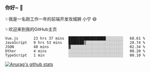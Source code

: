 ### 你好~  👋

✨我是一名刚工作一年的前端开发攻城狮 小宁 😄

✨欢迎来到我的GitHub主页
<!--
**7148505/7148505** is a ✨ _special_ ✨ repository because its `README.md` (this file) appears on your GitHub profile.

Here are some ideas to get you started:

- 🔭 I’m currently working on ...
- 🌱 I’m currently learning ...
- 👯 I’m looking to collaborate on ...
- 🤔 I’m looking for help with ...
- 💬 Ask me about ...
- 📫 How to reach me: ...
- 😄 Pronouns: ...
- ⚡ Fun fact: ...
-->

<!--START_SECTION:waka-->
```text
Vue.js       23 hrs 37 mins  █████████████████░░░░░░░░   68.61 % 
JavaScript   9 hrs 53 mins   ███████▒░░░░░░░░░░░░░░░░░   28.74 % 
JSON         48 mins         ▓░░░░░░░░░░░░░░░░░░░░░░░░   02.34 % 
Other        4 mins          ░░░░░░░░░░░░░░░░░░░░░░░░░   00.20 % 
TypeScript   1 min           ░░░░░░░░░░░░░░░░░░░░░░░░░   00.10 % 
```
<!--END_SECTION:waka-->

[![Anurag's github stats](https://github-readme-stats.vercel.app/api?username=ZhangNing-debug)](https://github.com/anuraghazra/github-readme-stats)
